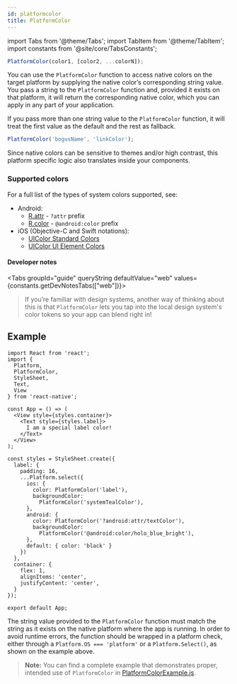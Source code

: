 ```yaml
---
id: platformcolor
title: PlatformColor
---
```


import Tabs from '@theme/Tabs'; import TabItem from '@theme/TabItem'; import constants from '@site/core/TabsConstants';

```js
PlatformColor(color1, [color2, ...colorN]);
```

You can use the `PlatformColor` function to access native colors on the target platform by supplying the native color’s corresponding string value. You pass a string to the `PlatformColor` function and, provided it exists on that platform, it will return the corresponding native color, which you can apply in any part of your application.

If you pass more than one string value to the `PlatformColor` function, it will treat the first value as the default and the rest as fallback.

```js
PlatformColor('bogusName', 'linkColor');
```

Since native colors can be sensitive to themes and/or high contrast, this platform specific logic also translates inside your components.

### Supported colors

For a full list of the types of system colors supported, see:

- Android:
  - [R.attr](https://developer.android.com/reference/android/R.attr) - `?attr` prefix
  - [R.color](https://developer.android.com/reference/android/R.color) - `@android:color` prefix
- iOS (Objective-C and Swift notations):
  - [UIColor Standard Colors](https://developer.apple.com/documentation/uikit/uicolor/standard_colors)
  - [UIColor UI Element Colors](https://developer.apple.com/documentation/uikit/uicolor/ui_element_colors)

#### Developer notes

<Tabs groupId="guide" queryString defaultValue="web" values={constants.getDevNotesTabs(["web"])}>

<TabItem value="web">

> If you’re familiar with design systems, another way of thinking about this is that `PlatformColor` lets you tap into the local design system's color tokens so your app can blend right in!

</TabItem>
</Tabs>

## Example

```SnackPlayer name=PlatformColor%20Example&supportedPlatforms=android,ios
import React from 'react';
import {
  Platform,
  PlatformColor,
  StyleSheet,
  Text,
  View
} from 'react-native';

const App = () => (
  <View style={styles.container}>
    <Text style={styles.label}>
      I am a special label color!
    </Text>
  </View>
);

const styles = StyleSheet.create({
  label: {
    padding: 16,
    ...Platform.select({
      ios: {
        color: PlatformColor('label'),
        backgroundColor:
          PlatformColor('systemTealColor'),
      },
      android: {
        color: PlatformColor('?android:attr/textColor'),
        backgroundColor:
          PlatformColor('@android:color/holo_blue_bright'),
      },
      default: { color: 'black' }
    })
  },
  container: {
    flex: 1,
    alignItems: 'center',
    justifyContent: 'center',
  }
});

export default App;
```

The string value provided to the `PlatformColor` function must match the string as it exists on the native platform where the app is running. In order to avoid runtime errors, the function should be wrapped in a platform check, either through a `Platform.OS === 'platform'` or a `Platform.Select()`, as shown on the example above.

> **Note:** You can find a complete example that demonstrates proper, intended use of `PlatformColor` in [PlatformColorExample.js](https://github.com/facebook/react-native/blob/0.63-stable/packages/rn-tester/js/examples/PlatformColor/PlatformColorExample.js).
